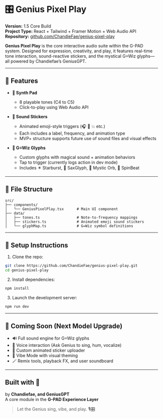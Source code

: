 # 🎛️ Genius Pixel Play

**Version:** 1.5 Core Build\
**Project Type:** React + Tailwind + Framer Motion + Web Audio API\
**Repository:** [github.com/ChandieFae/genius-pixel-play](https://github.com/ChandieFae/genius-pixel-play/tree/main)

**Genius Pixel Play** is the core interactive audio suite within the G-PAD system. Designed for expression, creativity, and play, it features real-time tone interaction, sound-reactive stickers, and the mystical G=Wiz glyphs—all powered by Chandiefae’s GeniusGPT.

---

## 🌟 Features

- **🎹 Synth Pad**

  - 8 playable tones (C4 to C5)
  - Click-to-play using Web Audio API

- **🎨 Sound Stickers**

  - Animated emoji-style triggers (🎧 🚀 💥 etc.)
  - Each includes a label, frequency, and animation type
  - MVP+ structure supports future use of sound files and visual effects

- **🔮 G=Wiz Glyphs**

  - Custom glyphs with magical sound + animation behaviors
  - Tap to trigger (currently logs action in dev mode)
  - Includes ✴️ Starburst, 🎷 SaxGlyph, 🔮 Mystic Orb, 💫 SpinBeat

---

## 🧠 File Structure

```
src/
├── components/
│   └── GeniusPixelPlay.tsx      # Main UI component
├── data/
│   ├── tones.ts                 # Note-to-frequency mappings
│   ├── stickers.ts              # Animated emoji sound stickers
│   └── glyphMap.ts              # G=Wiz symbol definitions
```

---

## 🚀 Setup Instructions

1. Clone the repo:

```bash
git clone https://github.com/ChandieFae/genius-pixel-play.git
cd genius-pixel-play
```

2. Install dependencies:

```bash
npm install
```

3. Launch the development server:

```bash
npm run dev
```

---

## 🔮 Coming Soon (Next Model Upgrade)

- 🔊 Full sound engine for G=Wiz glyphs
- 🎤 Voice interaction (Ask Genius to sing, hum, vocalize)
- 🧩 Custom animated sticker uploader
- 🌈 Vibe Mode with visual theming
- 🪄 Remix tools, playback FX, and user soundboard

---

## Built with 💜

 by **Chandiefae, and  GeniusGPT**\
A core module in the **G-PAD Experience Layer**

> Let the Genius sing, vibe, and play. 🎙️🎛️


